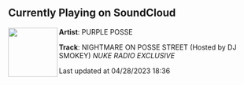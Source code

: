 ## Currently Playing on SoundCloud

[<img align="left" width="100" src="https://i1.sndcdn.com/artworks-2DgGNB3UnHpznD6X-Da1NWQ-t500x500.jpg">](https://soundcloud.com/purpleposse/nightmare-on-posse-street-hosted-by-dj-smokey-nuke-radio-exclusive)

**Artist**: PURPLE POSSE 

**Track**: NIGHTMARE ON POSSE STREET (Hosted by DJ SMOKEY) *NUKE RADIO EXCLUSIVE*

Last updated at 04/28/2023 18:36
